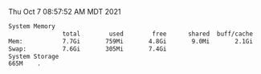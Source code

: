 Thu Oct  7 08:57:52 AM MDT 2021
```bash
System Memory
               total        used        free      shared  buff/cache   available
Mem:           7.7Gi       759Mi       4.8Gi       9.0Mi       2.1Gi       6.5Gi
Swap:          7.6Gi       305Mi       7.4Gi
System Storage
665M	.
```
```bash
